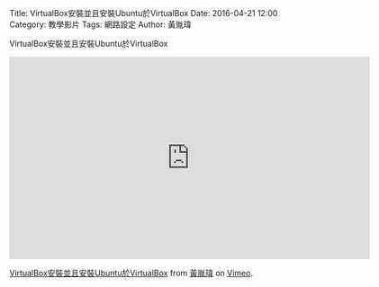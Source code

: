 Title: VirtualBox安裝並且安裝Ubuntu於VirtualBox
Date: 2016-04-21 12:00
Category: 教學影片
Tags: 網路設定
Author: 黃胤瑋



 VirtualBox安裝並且安裝Ubuntu於VirtualBox
 <iframe src="https://player.vimeo.com/video/214116206" width="640" height="360" frameborder="0" webkitallowfullscreen mozallowfullscreen allowfullscreen></iframe>
<p><a href="https://vimeo.com/214116206">VirtualBox安裝並且安裝Ubuntu於VirtualBox</a> from <a href="https://vimeo.com/user58912621">黃胤瑋</a> on <a href="https://vimeo.com">Vimeo</a>.</p>
</section>